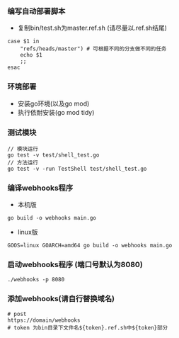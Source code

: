 ### 编写自动部署脚本
- 复制bin/test.sh为master.ref.sh (请尽量以.ref.sh结尾)
```
case $1 in
    "refs/heads/master") # 可根据不同的分支做不同的任务
    echo $1
    ;;
esac
```
### 环境部署
- 安装go环境(以及go mod)
- 执行依耐安装(go mod tidy)

### 测试模块
```
// 模块运行
go test -v test/shell_test.go
// 方法运行
go test -v -run TestShell test/shell_test.go
```

### 编译webhooks程序
- 本机版
```
go build -o webhooks main.go
```
- linux版
```
GOOS=linux GOARCH=amd64 go build -o webhooks main.go
```

### 启动webhooks程序 (端口号默认为8080)
```
./webhooks -p 8080 
```

### 添加webhooks(请自行替换域名)
```
# post
https://domain/webhooks
# token 为bin目录下文件名${token}.ref.sh中${token}部分
```
